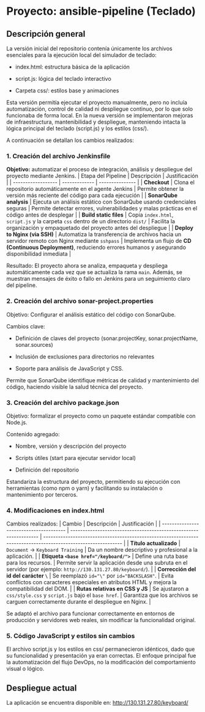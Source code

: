 # Proyecto: ansible-pipeline (Teclado)

## Descripción general

La versión inicial del repositorio contenía únicamente los archivos esenciales para la ejecución local del simulador de teclado:

* index.html: estructura básica de la aplicación

* script.js: lógica del teclado interactivo

* Carpeta css/: estilos base y animaciones

Esta versión permitía ejecutar el proyecto manualmente, pero no incluía automatización, control de calidad ni despliegue continuo, por lo que solo funcionaba de forma local. En la nueva versión se implementaron mejoras de infraestructura, mantenibilidad y despliegue, manteniendo intacta la lógica principal del teclado (script.js) y los estilos (css/).

A continuación se detallan los cambios realizados:

### 1. Creación del archivo Jenkinsfile

**Objetivo:** automatizar el proceso de integración, análisis y despliegue del proyecto mediante Jenkins.
| Etapa del Pipeline | Descripción   | Justificación   |
| ------------------ | ------------- | --------------- |
| **Checkout**       | Clona el repositorio automáticamente en el agente Jenkins | Permite obtener la versión más reciente del código para cada ejecución |
| **SonarQube analysis** | Ejecuta un análisis estático con SonarQube usando credenciales seguras | Permite detectar errores, vulnerabilidades y malas prácticas en el código antes de desplegar |
| **Build static files** | Copia `index.html`, `script.js` y la carpeta `css` dentro de un directorio `dist/` | Facilita la organización y empaquetado del proyecto antes del despliegue |
| **Deploy to Nginx (via SSH)** | Automatiza la transferencia de archivos hacia un servidor remoto con Nginx mediante `sshpass` | Implementa un flujo de **CD (Continuous Deployment)**, reduciendo errores humanos y asegurando disponibilidad inmediata |

Resultado: El proyecto ahora se analiza, empaqueta y despliega automáticamente cada vez que se actualiza la rama `main`. Además, se muestran mensajes de éxito o fallo en Jenkins para un seguimiento claro del pipeline.

### 2. Creación del archivo sonar-project.properties

Objetivo: Configurar el análisis estático del código con SonarQube.

Cambios clave:

* Definición de claves del proyecto (sonar.projectKey, sonar.projectName, sonar.sources)

* Inclusión de exclusiones para directorios no relevantes

* Soporte para análisis de JavaScript y CSS.

Permite que SonarQube identifique métricas de calidad y mantenimiento del código, haciendo visible la salud técnica del proyecto.

### 3. Creación del archivo package.json

Objetivo: formalizar el proyecto como un paquete estándar compatible con Node.js.

Contenido agregado:

* Nombre, versión y descripción del proyecto

* Scripts útiles (start para ejecutar servidor local)

* Definición del repositorio

Estandariza la estructura del proyecto, permitiendo su ejecución con herramientas (como npm o yarn) y facilitando su instalación o mantenimiento por terceros.

### 4. Modificaciones en index.html

Cambios realizados:
| Cambio                                  | Descripción                                                       | Justificación                                                                                                  |
| --------------------------------------- | ----------------------------------------------------------------- | -------------------------------------------------------------------------------------------------------------- |
| **Título actualizado**                  | `Document` → `Keyboard Training`                                  | Da un nombre descriptivo y profesional a la aplicación.                                                        |
| **Etiqueta `<base href="/keyboard/">`** | Define una ruta base para los recursos.                           | Permite servir la aplicación desde una subruta en el servidor (por ejemplo: `http://130.131.27.80/keyboard/`). |
| **Corrección del id del carácter `\`**  | Se reemplazó `id="\"` por `id="BACKSLASH"`.                       | Evita conflictos con caracteres especiales en atributos HTML y mejora la compatibilidad del DOM.               |
| **Rutas relativas en CSS y JS**         | Se ajustaron a `css/style.css` y `script.js` bajo el `base href`. | Garantiza que los archivos se carguen correctamente durante el despliegue en Nginx.                            |

Se adaptó el archivo para funcionar correctamente en entornos de producción y servidores web reales, sin modificar la funcionalidad original.

### 5. Código JavaScript y estilos sin cambios

El archivo script.js y los estilos en css/ permanecieron idénticos, dado que su funcionalidad y presentación ya eran correctas. El enfoque principal fue la automatización del flujo DevOps, no la modificación del comportamiento visual o lógico.

## Despliegue actual

La aplicación se encuentra disponible en:
http://130.131.27.80/keyboard/
